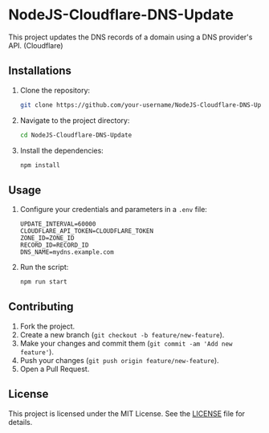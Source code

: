 # NodeJS-Cloudflare-DNS-Update

This project updates the DNS records of a domain using a DNS provider's API. (Cloudflare)

## Installations

1. Clone the repository:
    ```bash
    git clone https://github.com/your-username/NodeJS-Cloudflare-DNS-Update.git
    ```
2. Navigate to the project directory:
    ```bash
    cd NodeJS-Cloudflare-DNS-Update
    ```
3. Install the dependencies:
    ```bash
    npm install
    ```

## Usage

1. Configure your credentials and parameters in a `.env` file:
    ```env
    UPDATE_INTERVAL=60000
    CLOUDFLARE_API_TOKEN=CLOUDFLARE_TOKEN
    ZONE_ID=ZONE_ID
    RECORD_ID=RECORD_ID
    DNS_NAME=mydns.example.com
    ```

2. Run the script:
    ```bash
    npm run start
    ```

## Contributing

1. Fork the project.
2. Create a new branch (`git checkout -b feature/new-feature`).
3. Make your changes and commit them (`git commit -am 'Add new feature'`).
4. Push your changes (`git push origin feature/new-feature`).
5. Open a Pull Request.

## License

This project is licensed under the MIT License. See the [LICENSE](LICENSE) file for details.